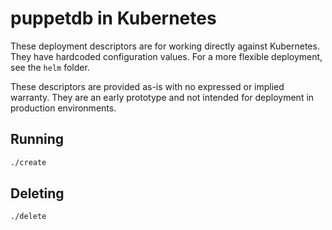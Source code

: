 # puppetdb in Kubernetes

These deployment descriptors are for working directly against Kubernetes. They have hardcoded configuration values. For a more flexible deployment, see the `helm` folder.

These descriptors are provided as-is with no expressed or implied warranty. They are an early prototype and not intended for deployment in production environments.

## Running

```bash
./create
```

## Deleting

```bash
./delete
```
